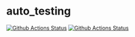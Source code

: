# auto_testing
[![Github Actions Status](https://github.com/nikon2127/auto_testing/actions/workflows/main.yml/badge.svg)](https://github.com/nikon2127/auto_testing/actions)
[![Github Actions Status](https://github.com/nikon2127/auto_testing/actions/workflows/main1.yml/badge.svg)](https://github.com/nikon2127/auto_testing/actions)
